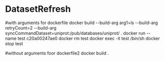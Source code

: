 # DatasetRefresh
#with arguments for dockerfile
docker build --build-arg arg1=ls --build-arg retryCount=2 --build-arg syncCommandDataset=uniprot:/pub/databases/uniprot/ .
docker run --name test c20a00247ae0
docker rm test
docker exec -it test /bin/sh
docker stop test

#without arguments foor dockerfile2
docker build .

